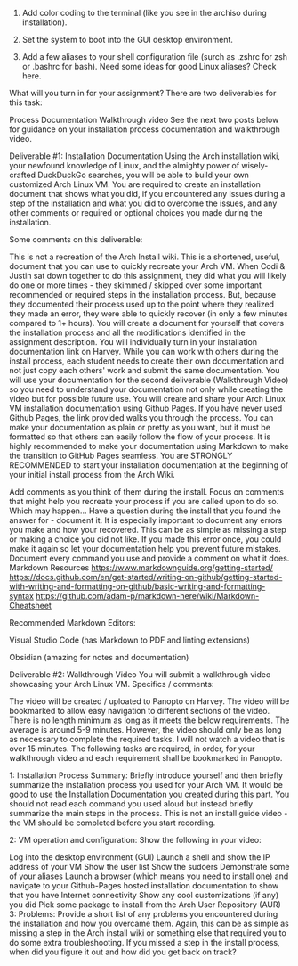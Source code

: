 1) Add color coding to the terminal (like you see in the archiso during installation).

2) Set the system to boot into the GUI desktop environment.

3) Add a few aliases to your shell configuration file (surch as .zshrc for zsh or .bashrc for bash). Need some ideas for good Linux aliases? Check here.



What will you turn in for your assignment? There are two deliverables for this task:

Process Documentation
Walkthrough video
See the next two posts below for guidance on your installation process documentation and walkthrough video.

Deliverable #1: Installation Documentation
Using the Arch installation wiki, your newfound knowledge of Linux, and the almighty power of wisely-crafted DuckDuckGo searches, you will be able to build your own customized Arch Linux VM. You are required to create an installation document that shows what you did, if you encountered any issues during a step of the installation and what you did to overcome the issues, and any other comments or required or optional choices you made during the installation.

Some comments on this deliverable:

This is not a recreation of the Arch Install wiki. This is a shortened, useful, document that you can use to quickly recreate your Arch VM. When Codi & Justin sat down together to do this assignment, they did what you will likely do one or more times - they skimmed / skipped over some important recommended or required steps in the installation process. But, because they documented their process used up to the point where they realized they made an error, they were able to quickly recover (in only a few minutes compared to 1+ hours). You will create a document for yourself that covers the installation process and all the modifications identified in the assignment description.
You will individually turn in your installation documentation link on Harvey. While you can work with others during the install process, each student needs to create their own documentation and not just copy each others' work and submit the same documentation. You will use your documentation for the second deliverable (Walkthrough Video) so you need to understand your documentation not only while creating the video but for possible future use.
You will create and share your Arch Linux VM installation documentation using Github Pages. If you have never used Github Pages, the link provided walks you through the process. You can make your documentation as plain or pretty as you want, but it must be formatted so that others can easily follow the flow of your process. It is highly recommended to make your documentation using Markdown to make the transition to GitHub Pages seamless.
You are STRONGLY RECOMMENDED to start your installation documentation at the beginning of your initial install process from the Arch Wiki.  

Add comments as you think of them during the install. Focus on comments that might help you recreate your process if you are called upon to do so. Which may happen...
Have a question during the install that you found the answer for - document it.
It is especially important to document any errors you make and how your recovered. This can be as simple as missing a step or making a choice you did not like. If you made this error once, you could make it again so let your documentation help you prevent future mistakes.
Document every command you use and provide a comment on what it does.
Markdown Resources
https://www.markdownguide.org/getting-started/ 
https://docs.github.com/en/get-started/writing-on-github/getting-started-with-writing-and-formatting-on-github/basic-writing-and-formatting-syntax
https://github.com/adam-p/markdown-here/wiki/Markdown-Cheatsheet


Recommended Markdown Editors:

Visual Studio Code (has Markdown to PDF and linting extensions)

Obsidian (amazing for notes and documentation)

Deliverable #2: Walkthrough Video
You will submit a walkthrough video showcasing your Arch Linux VM. Specifics / comments:

The video will be created / uploated to Panopto on Harvey.
The video will be bookmarked to allow easy navigation to different sections of the video.
There is no length minimum as long as it meets the below requirements. The average is around 5-9 minutes. However, the video should only be as long as necessary to complete the required tasks. I will not watch a video that is over 15 minutes.
The following tasks are required, in order, for your walkthrough video and each requirement shall be bookmarked in Panopto.

1: Installation Process Summary: Briefly introduce yourself and then briefly summarize the installation process you used for your Arch VM. It would be good to use the Installation Documentation you created during this part. You should not read each command you used aloud but instead briefly summarize the main steps in the process. This is not an install guide video - the VM should be completed before you start recording.

2: VM operation and configuration: Show the following in your video:

Log into the desktop environment (GUI)
Launch a shell and show the IP address of your VM
Show the user list
Show the sudoers
Demonstrate some of your aliases
Launch a browser (which means you need to install one) and navigate to your Github-Pages hosted installation documentation to show that you have Internet connectivity
Show any cool customizations (if any) you did
Pick some package to install from the Arch User Repository (AUR)
3: Problems: Provide a short list of any problems you encountered during the installation and how you overcame them. Again, this can be as simple as missing a step in the Arch install wiki or something else that required you to do some extra troubleshooting. If you missed a step in the install process, when did you figure it out and how did you get back on track?